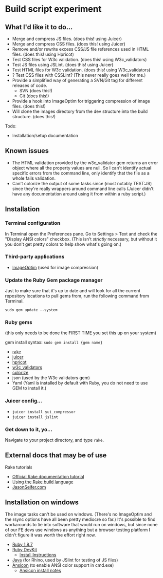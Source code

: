 # Build script experiment

## What I'd like it to do...

* Merge and compress JS files. (does this! using Juicer)
* Merge and compress CSS files. (does this! using Juicer)
* Remove and/or rewrite excess CSS/JS file references used in HTML files. (does this! using Hpricot)
* Test CSS files for W3c validation. (does this! using W3c_validators)
* Test JS files using JSLint. (does this! using Juicer)
* Test HTML files for W3c validation. (does this! using W3c_validators)
* ? Test CSS files with CSSLint? (This never really goes well for me.)
* Provide a simplified way of generating a SVN/Git tag for different releases of code.
  * SVN (does this!)
  * Git (does this!)
* Provide a hook into ImageOptim for triggering compression of image files. (does this!)
* Will clone the images directory from the dev structure into the build structure. (does this!)

Todo: 

* Installation/setup documentation

## Known issues

* The HTML validation provided by the w3c_validator gem returns an error object where all the property values are null. So I can't identify actual specific errors from the command line, only identify that the file as a whole fails validation.
* Can't colorize the output of some tasks since (most notably TEST:JS) since they're really wrappers around command line calls (Juicer didn't have any documentation around using it from within a ruby script.)

## Installation

### Terminal configuration

In Terminal open the Preferences pane. Go to Settings > Text and check the "Display ANSI colors" checkbox. (This isn't _strictly_ necessary, but without it you don't get pretty colors to help show what's going on.)

### Third-party applications

* [ImageOptim](http://imageoptim.pornel.net/) (used for image compression)

### Update the Ruby Gem package manager

Just to make sure that it's up to date and will look for all the current repository locations to pull gems from, run the following command from Terminal. 

`sudo gem update --system`

### Ruby gems

(this only needs to be done the FIRST TIME you set this up on your system)

gem install syntax: `sudo gem install {gem name}`

* [rake](http://rubyrake.org/)
* [juicer](https://github.com/cjohansen/juicer)
* [hpricot](http://hpricot.com/)
* [w3c_validators](http://code.dunae.ca/w3c_validators/)
* [colorize](http://colorize.rubyforge.org/)
* json (used by the W3c validators gem)
* Yaml (Yaml is installed by default with Ruby, you do not need to use GEM to install it.)

### Juicer config... 

* `juicer install yui_compressor`
* `juicer install jslint`

### Get down to it, yo...

Navigate to your project directory, and type `rake`. 


## External docs that may be of use

Rake tutorials

* [Official Rake documentation tutorial](http://docs.rubyrake.org/tutorial/index.html)
* [Using the Rake build language](http://martinfowler.com/articles/rake.html)
* [JasonSeifer.com](http://jasonseifer.com/2010/04/06/rake-tutorial)

## Installation on windows

The image tasks can't be used on windows. (There's no ImageOptim and the rsync options have all been pretty mediocre so far.) It's possible to find workarounds to tie into software that would run on windows, but since none of our FE devs use windows as anything but a browser testing platform I didn't figure it was worth the effort right now. 

* [Ruby 1.8.7](http://rubyinstaller.org/downloads/)
* [Ruby DevKit](http://rubyinstaller.org/downloads/)
  * [Install Instructions](https://github.com/oneclick/rubyinstaller/wiki/Development-Kit)
* [Java](http://www.java.com/) (for Rhino, used by JSlint for testing of JS files)
* [Ansicon](http://adoxa.110mb.com/ansicon/index.html) (to enable ANSI color support in cmd.exe)
  * [Ansicon install notes](http://softkube.com/blog/ansi-command-line-colors-under-windows/)